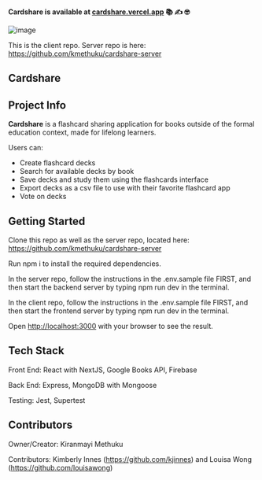 **Cardshare is available at [cardshare.vercel.app](https://cardshare.vercel.app) 📚 ✍ 🤓**

![image](https://user-images.githubusercontent.com/74379281/123908714-c281b180-d92c-11eb-9f8d-ab1a31f2e3a0.png)

This is the client repo. Server repo is here: https://github.com/kmethuku/cardshare-server

## Cardshare

## Project Info

**Cardshare** is a flashcard sharing application for books outside of the formal education context, made for lifelong learners.

Users can: 
  * Create flashcard decks
  * Search for available decks by book
  * Save decks and study them using the flashcards interface
  * Export decks as a csv file to use with their favorite flashcard app
  * Vote on decks

## Getting Started

Clone this repo as well as the server repo, located here: https://github.com/kmethuku/cardshare-server

Run npm i to install the required dependencies.

In the server repo, follow the instructions in the .env.sample file FIRST, and then start the backend server by typing npm run dev in the terminal.

In the client repo, follow the instructions in the .env.sample file FIRST, and then start the frontend server by typing npm run dev in the terminal.

Open [http://localhost:3000](http://localhost:3000) with your browser to see the result.

## Tech Stack

Front End: React with NextJS, Google Books API, Firebase

Back End: Express, MongoDB with Mongoose

Testing: Jest, Supertest

## Contributors

Owner/Creator: Kiranmayi Methuku

Contributors: Kimberly Innes (https://github.com/kjinnes) and Louisa Wong (https://github.com/louisawong)
